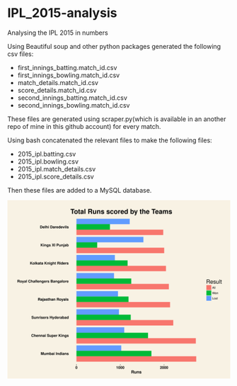 # IPL_2015-analysis
Analysing the IPL 2015 in numbers


Using Beautiful soup and other python packages generated the following csv files:

- first_innings_batting.match_id.csv 
- first_innings_bowling.match_id.csv 
- match_details.match_id.csv 
- score_details.match_id.csv 
- second_innings_batting.match_id.csv 
- second_innings_bowling.match_id.csv

These files are generated using scraper.py(which is available in an another repo of mine in this github account) for every match.

Using bash concatenated the relevant files to make the following files:

- 2015_ipl.batting.csv	
- 2015_ipl.bowling.csv	
- 2015_ipl.match_details.csv	
- 2015_ipl.score_details.csv	


Then these files are added to a MySQL database.



<div>
    <a href="https://plot.ly/~stromben/4540/" target="_blank" title="check_title" style="display: block; text-align: center;"><img src="runs.svg" alt="check_alt" style="max-width: 100%;width: 600px;"  width="600" onerror="this.onerror=null;this.src='https://plot.ly/404.png';" /></a>
    <script data-plotly="stromben:4540"  src="https://plot.ly/embed.js" async></script>
</div>
